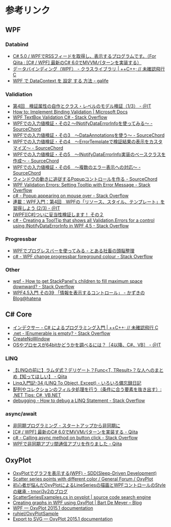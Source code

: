 # 参考リンク

## WPF

### Databind
- [C# 5.0 / WPFでRSSフィードを取得し、表示するプログラムです。（For Qiita : [C# / WPF] 最新のC# 6.0でMVVMパターンを実装する）](https://gist.github.com/Nia-TN1012/a9762b547fcf644691fd)
- [データバインディング（WPF） - クラスライブラリ | ++C++; // 未確認飛行 C](http://ufcpp.net/study/dotnet/wpf_binding.html)
- [WPF で DataContext を 設定 する 方法 - galife](https://garafu.blogspot.jp/2014/09/wpf-datacontext.html)

### Validiation
- [第4回　検証属性の自作とクラス・レベルのモデル検証（1/3） - ＠IT](http://www.atmarkit.co.jp/fdotnet/aspnetmvc3/aspnetmvc3_05/aspnetmvc3_05_01.html)
- [How to: Implement Binding Validation | Microsoft Docs](https://docs.microsoft.com/en-us/dotnet/framework/wpf/data/how-to-implement-binding-validation)
- [WPF TextBox Validation C# - Stack Overflow](https://stackoverflow.com/questions/19539492/wpf-textbox-validation-c-sharp)
- [WPFでの入力値検証・その2 ～INotifyDataErrorInfoを使ってみる～ - SourceChord](http://sourcechord.hatenablog.com/entry/2014/06/08/123738)
- [WPFでの入力値検証・その3　～DataAnnotationsを使う～ - SourceChord](http://sourcechord.hatenablog.com/entry/2014/06/08/193510)
- [WPFでの入力値検証・その4　～ErrorTemplateで検証結果の表示をカスタマイズ～ - SourceChord](http://sourcechord.hatenablog.com/entry/2014/06/10/000827)
- [WPFでの入力値検証・その5　～INotifyDataErrorInfo実装のベースクラスを作成～ - SourceChord](http://sourcechord.hatenablog.com/entry/2014/06/14/204749)
- [WPFでの入力値検証・その6　～複数のエラー表示への対応～ - SourceChord](http://sourcechord.hatenablog.com/entry/2014/10/20/004439)
- [ウィンドウの動きに追従するPopupコントロールを作る - SourceChord](http://sourcechord.hatenablog.com/entry/2014/10/25/205036)
- [WPF Validation Errors: Setting Tooltip with Error Message - Stack Overflow](https://stackoverflow.com/questions/4161523/wpf-validation-errors-setting-tooltip-with-error-message)
- [c# - Popup appearing on mouse over - Stack Overflow](https://stackoverflow.com/questions/13327278/popup-appearing-on-mouse-over)
- [連載：WPF入門：第4回　WPFの「リソース、スタイル、テンプレート」を習得しよう (2/3) - ＠IT](http://www.atmarkit.co.jp/ait/articles/1009/07/news096_2.html)
- [[WPF][C#]ついに妥当性検証します！ その２](http://blogs.wankuma.com/kazuki/archive/2008/08/21/153899.aspx)
- [c# - Creating a ToolTip that shows all Validation.Errors for a control using INotifyDataErrorInfo in WPF 4.5 - Stack Overflow](https://stackoverflow.com/questions/22912637/creating-a-tooltip-that-shows-all-validation-errors-for-a-control-using-inotifyd)

### Progressbar
- [WPFでプログレスバーを使ってみる - とある社畜の頭脳整理](http://rinknowledge.rindomain.com/index.php?title=WPF%E3%81%A7%E3%83%97%E3%83%AD%E3%82%B0%E3%83%AC%E3%82%B9%E3%83%90%E3%83%BC%E3%82%92%E4%BD%BF%E3%81%A3%E3%81%A6%E3%81%BF%E3%82%8B)
- [c# - WPF change progressbar foreground colour - Stack Overflow](https://stackoverflow.com/questions/21099176/wpf-change-progressbar-foreground-colour)

### Other
- [wpf - How to get StackPanel's children to fill maximum space downward? - Stack Overflow](https://stackoverflow.com/questions/569095/how-to-get-stackpanels-children-to-fill-maximum-space-downward)
- [WPF4.5入門 その39 「情報を表示するコントロール」 - かずきのBlog@hatena](http://blog.okazuki.jp/entry/2014/08/16/150009)

## C# Core
- [インデクサー - C# によるプログラミング入門 | ++C++; // 未確認飛行 C](http://ufcpp.net/study/csharp/oo_indexer.html)
- [.net - IEnumerable is empty? - Stack Overflow](https://stackoverflow.com/questions/3779817/ienumerable-is-empty)
- [CreateNoWindow ](https://msdn.microsoft.com/ja-jp/library/system.diagnostics.processstartinfo.createnowindow(v=vs.110).aspx)
- [OSやプロセスが64bitかどうかを調べるには？［4以降、C#、VB］ - ＠IT](http://www.atmarkit.co.jp/fdotnet/dotnettips/1045is64bitos/is64bitos.html)

### LINQ
- [【LINQの前に】ラムダ式？デリゲート？Func<T, TResult>？な人へのまとめ【知ってほしい】 - Qiita](http://qiita.com/RyotaMurohoshi/items/740151bd772889cf07de)
- [Linq入門記-34 (LINQ To Object, Except) - いろいろ備忘録日記](http://devlights.hatenablog.com/entry/20100908/p3)
- [配列やコレクションのフィルタ処理を行う（条件に合う要素を抜き出す）: .NET Tips: C#, VB.NET](https://dobon.net/vb/dotnet/programing/arrayfilter.html)
- [debugging - How to debug a LINQ Statement - Stack Overflow](https://stackoverflow.com/questions/118341/how-to-debug-a-linq-statement)

### async/await

- [非同期プログラミング - スタートアップから非同期に](https://msdn.microsoft.com/ja-jp/magazine/mt620013.aspx)
- [[C# / WPF] 最新のC# 6.0でMVVMパターンを実装する - Qiita](http://qiita.com/nia_tn1012/items/de5c8f83f9a638f6e44e#12-viewmodelrssviewmodel%E3%82%AF%E3%83%A9%E3%82%B9)
- [c# - Calling async method on button click - Stack Overflow](https://stackoverflow.com/questions/28601678/calling-async-method-on-button-click)
- [WPFで非同期アプリ間通信アプリを作りました - Qiita](http://qiita.com/bamchoh/items/be3ca5d915cc54e62278)

## OxyPlot
- [OxyPlotでグラフを表示する(WPF) - SDD(Sleep-Driven Development)](http://crocus7724.hatenablog.jp/entry/2016/02/22/233500)
- [Scatter series points with different color / General Forum / OxyPlot](http://discussion.oxyplot.org/topics/805-scatter-series-points-with-different-color/)
- [初心者が悩んだOxyPlotによるLineSeriesの描画とWPFコントロールのStyleの継承 - tmori3y2のブログ](http://tmori3y2.hatenablog.com/entry/2016/03/11/001426)
- [ScatterSeriesExamples.cs in oxyplot | source code search engine](https://searchcode.com/codesearch/view/28446369/)
- [Creating graphs in WPF using OxyPlot | Bart De Meyer – Blog](http://blog.bartdemeyer.be/2013/03/creating-graphs-in-wpf-using-oxyplot/)
- [WPF — OxyPlot 2015.1 documentation](http://docs.oxyplot.org/en/latest/getting-started/hello-wpf.html)
- [ruhiel/OxyPlotSample](https://github.com/ruhiel/OxyPlotSample)
- [Export to SVG — OxyPlot 2015.1 documentation](http://docs.oxyplot.org/en/latest/export/export-svg.html)